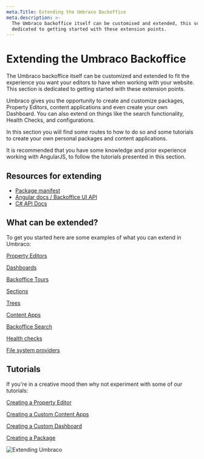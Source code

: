 ```yaml
---
meta.Title: Extending the Umbraco Backoffice
meta.description: >-
  The Umbraco backoffice itself can be customised and extended, this section is
  dedicated to getting started with these extension points.
---
```


# Extending the Umbraco Backoffice

The Umbraco backoffice itself can be customized and extended to fit the experience you want your editors to have when working with your website. This section is dedicated to getting started with these extension points.

Umbraco gives you the opportunity to create and customize packages, Property Editors, content applications and even create your own Dashboard. You can also extend on things like the search functionality, Health Checks, and configurations.

In this section you will find some routes to how to do so and some tutorials to create your own personal packages and content applications.

It is recommended that you have some knowledge and prior experience working with AngularJS, to follow the tutorials presented in this section.

## Resources for extending

* [Package manifest](../../Extending/Property-Editors/Package-Manifest/index.md)
* [Angular docs / Backoffice UI API](../../Reference/Angular/)
* [C# API Docs](../../Reference/API-Documentation/)

## What can be extended?

To get you started here are some examples of what you can extend in Umbraco:

[Property Editors](../../Extending/Property-Editors/)

[Dashboards](../../Extending/Dashboards/)

[Backoffice Tours](../../Extending/Backoffice-Tours/)

[Sections](../../Extending/Section-Trees/sections/)

[Trees](../../Extending/Section-Trees/trees/)

[Content Apps](../../Extending/Content-Apps/)

[Backoffice Search](../../Extending/Backoffice-Search/)

[Health checks](../../Extending/Health-Check/)

[File system providers](../../Extending/FileSystemProviders/)

## Tutorials

If you're in a creative mood then why not experiment with some of our tutorials:

[Creating a Property Editor](../../Tutorials/Creating-a-Property-Editor/)

[Creating a Custom Content Apps](../../Extending/Content-Apps/#creating-a-custom-content-app)

[Creating a Custom Dashboard](../../Tutorials/Creating-a-Custom-Dashboard/)

[Creating a Package](../../Extending/Packages/Creating-a-Package/)

![Extending Umbraco](images/Headless\_Email\_hero\_780x405px.png)
